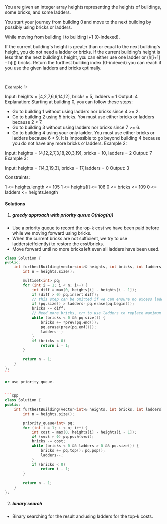 You are given an integer array heights representing the heights of buildings, some bricks, and some ladders.

You start your journey from building 0 and move to the next building by possibly using bricks or ladders.

While moving from building i to building i+1 (0-indexed),

If the current building's height is greater than or equal to the next building's height, you do not need a ladder or bricks.
If the current building's height is less than the next building's height, you can either use one ladder or (h[i+1] - h[i]) bricks.
Return the furthest building index (0-indexed) you can reach if you use the given ladders and bricks optimally.

 

Example 1:


Input: heights = [4,2,7,6,9,14,12], bricks = 5, ladders = 1
Output: 4
Explanation: Starting at building 0, you can follow these steps:
- Go to building 1 without using ladders nor bricks since 4 >= 2.
- Go to building 2 using 5 bricks. You must use either bricks or ladders because 2 < 7.
- Go to building 3 without using ladders nor bricks since 7 >= 6.
- Go to building 4 using your only ladder. You must use either bricks or ladders because 6 < 9.
It is impossible to go beyond building 4 because you do not have any more bricks or ladders.
Example 2:

Input: heights = [4,12,2,7,3,18,20,3,19], bricks = 10, ladders = 2
Output: 7
Example 3:

Input: heights = [14,3,19,3], bricks = 17, ladders = 0
Output: 3
 

Constraints:

1 <= heights.length <= 105
1 <= heights[i] <= 106
0 <= bricks <= 109
0 <= ladders <= heights.length


#### Solutions

1. ##### greedy approach with priority queue O(nlog(n))

- Use a priority queue to record the top-k cost we have been paid before while we moving forward using bricks.
- When the current bricks are not sufficient, we try to use ladders(effciently) to restore the cost/bricks.
- Move forward until no more bricks left even all ladders have been used.

```cpp
class Solution {
public:
    int furthestBuilding(vector<int>& heights, int bricks, int ladders) {
        int n = heights.size();

        multiset<int> pq;
        for (int i = 1; i < n; i++) {
            int diff = max(0, heights[i] - heights[i - 1]);
            if (diff > 0) pq.insert(diff);
            // this step can be omitted if we can ensure no excess ladders are used.
            if (pq.size() > ladders) pq.erase(pq.begin());
            bricks -= diff;
            // Need more bricks, try to use ladders to replace maximum diffs we met before.
            while (bricks < 0 && pq.size()) {
                bricks += *prev(pq.end());
                pq.erase(prev(pq.end()));
                ladders--;
            }
            if (bricks < 0)
                return i - 1;
        }        
        
        return n - 1;
    }
};
``

or use priority_queue.


```cpp
class Solution {
public:
    int furthestBuilding(vector<int>& heights, int bricks, int ladders) {
        int n = heights.size();

        priority_queue<int> pq;
        for (int i = 1; i < n; i++) {
            int cost = max(0, heights[i] - heights[i - 1]);
            if (cost > 0) pq.push(cost);
            bricks -= cost;
            while (bricks < 0 && ladders > 0 && pq.size()) {
                bricks += pq.top(); pq.pop();
                ladders--;
            }
            if (bricks < 0)
                return i - 1;
        }
        
        return n - 1;
    }
};
```

2. ##### binary search

- Binary searching for the result and using ladders for the top-k costs.
